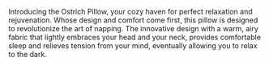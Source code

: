 Introducing the Ostrich Pillow, your cozy haven for perfect relaxation and rejuvenation. Whose design and comfort come first, this pillow is designed to revolutionize the art of napping. The innovative design with a warm, airy fabric that lightly embraces your head and your neck, provides comfortable sleep and relieves tension from your mind, eventually allowing you to relax to the dark.
